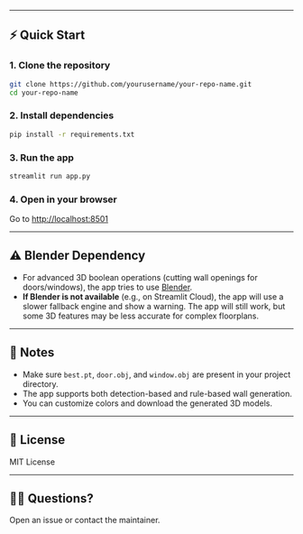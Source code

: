 
---

## ⚡ Quick Start

### 1. **Clone the repository**

```bash
git clone https://github.com/yourusername/your-repo-name.git
cd your-repo-name
```

### 2. **Install dependencies**

```bash
pip install -r requirements.txt
```

### 3. **Run the app**

```bash
streamlit run app.py
```

### 4. **Open in your browser**

Go to [http://localhost:8501](http://localhost:8501)




---

## ⚠️ Blender Dependency

- For advanced 3D boolean operations (cutting wall openings for doors/windows), the app tries to use [Blender](https://www.blender.org/).
- **If Blender is not available** (e.g., on Streamlit Cloud), the app will use a slower fallback engine and show a warning. The app will still work, but some 3D features may be less accurate for complex floorplans.

---

## 📝 Notes

- Make sure `best.pt`, `door.obj`, and `window.obj` are present in your project directory.
- The app supports both detection-based and rule-based wall generation.
- You can customize colors and download the generated 3D models.

---

## 📄 License

MIT License

---

## 🙋‍♂️ Questions?

Open an issue or contact the maintainer.
